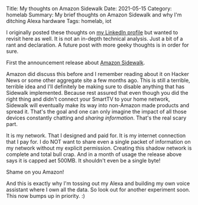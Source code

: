 Title: My thoughts on Amazon Sidewalk
Date: 2021-05-15
Category: homelab
Summary: My brief thoughts on Amazon Sidewalk and why I'm ditching Alexa hardware
Tags: homelab, iot

I originally posted these thoughts on [my LinkedIn profile](https://www.linkedin.com/in/thebouv) but wanted to revisit here as well. It is not an in-depth technical analysis. Just a bit of a rant and declaration. A future post with more geeky thoughts is in order for sure. 

First the announcement release about [Amazon Sidewalk](https://www.amazon.com/Amazon-Sidewalk/b?node=21328123011).  

Amazon did discuss this before and I remember reading about it on Hacker News or some other aggregate site a few months ago. This is still a terrible, terrible idea and I'll definitely be making sure to disable anything that has Sidewalk implemented. Because rest assured that even though you did the right thing and didn't connect your SmartTV to your home network, Sidewalk will eventually make its way into non-Amazon made products and spread it. That's the goal and one can only imagine the impact of all those devices constantly chatting and *sharing information*. That's the real scary part.

It is my network. That I designed and paid for. It is my internet connection that I pay for. I do NOT want to share even a single packet of information on my network without my explicit permission. Creating this shadow network is complete and total bull crap. And in a month of usage the release above says it is capped aet 500MB. It shouldn't even be a single byte!

Shame on you Amazon!

And this is exactly why I'm tossing out my Alexa and building my own voice assistant where I own all the data. So look out for another experiment soon. This now bumps up in priority. :)